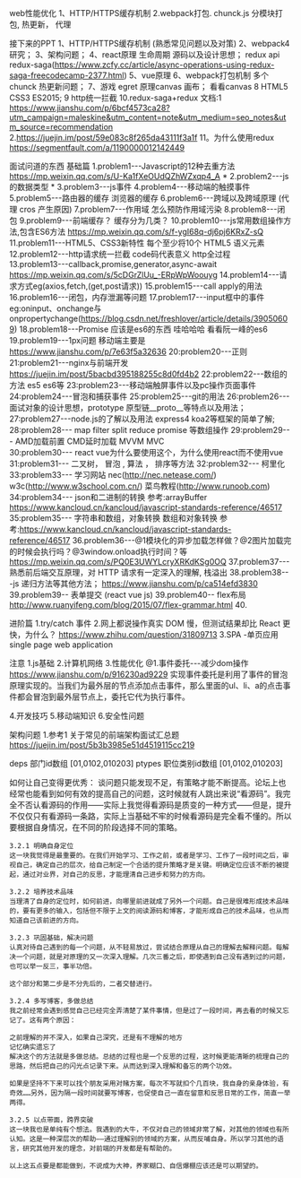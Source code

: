 
web性能优化
1、HTTP/HTTPS缓存机制
2.webpack打包. chunck.js   分模块打包, 热更新， 代理




接下来的PPT
1、HTTP/HTTPS缓存机制  (熟悉常见问题以及对策)
2、webpack4研究；
3、架构问题；
4、react原理 生命周期  源码以及设计思想； redux api  redux-saga(https://www.zcfy.cc/article/async-operations-using-redux-saga-freecodecamp-2377.html)
5、vue原理
6、webpack打包机制 多个chunck 热更新问题；
7、游戏 egret  原理canvas 画布；  看看canvas
8 HTML5 CSS3  ES2015;
9 http统一拦截
10.redux-saga+redux   文档:1 https://www.jianshu.com/p/6bcf4573ca28?utm_campaign=maleskine&utm_content=note&utm_medium=seo_notes&utm_source=recommendation  2.https://juejin.im/post/59e083c8f265da43111f3a1f
11。为什么使用redux https://segmentfault.com/a/1190000012142449 

面试问道的东西
基础篇
1.problem1---Javascript的12种去重方法  https://mp.weixin.qq.com/s/U-Ka1fXeOUdQZhWZxqp4_A  *
2.problem2---js的数据类型 *
3.problem3---js事件
4.problem4---移动端的触摸事件
5.problem5---路由器的缓存  浏览器的缓存
6.problem6---跨域以及跨域原理  (代理  cros 产生原因)
7.problem7---作用域  怎么预防作用域污染
8.problem8---闭包 
9.problem9---前端缓存？ 缓存分为几类？
10.problem10---js常用数组操作方法,包含ES6方法  https://mp.weixin.qq.com/s/f-ygI68q-dj6pj6KRxZ-sQ
11.problem11---HTML5、CSS3新特性  每个至少将10个 HTML5 语义元素
12.problem12---http请求统一拦截  code码代表意义  http全过程   
13.problem13---callback,promise,generator,async-await https://mp.weixin.qq.com/s/5cDGrZlUu_-ERpWpWoouyg
14.problem14---请求方式eg(axios,fetch,(get,post请求))
15.problem15---call apply的用法
16.problem16---闭包，内存泄漏等问题
17.problem17---input框中的事件  eg:oninput、onchange与onpropertychange(https://blog.csdn.net/freshlover/article/details/39050609) 
18.problem18---Promise  应该是es6的东西 哇哈哈哈  看看阮一峰的es6
19.problem19---1px问题 移动端主要是 https://www.jianshu.com/p/7e63f5a32636
20:problem20---正则 
21:problem21---nginx与前端开发  https://juejin.im/post/5bacbd395188255c8d0fd4b2
22:problem22---数组的方法 es5 es6等
23:problem23---移动端触屏事件以及pc操作页面事件
24:problem24---冒泡和捕获事件
25:problem25---git的用法
26:problem26---面试对象的设计思想，prototype 原型链__proto__等特点以及用法；
27:problem27---node.js的了解以及用法 express4 koa2等框架的简单了解;
28:problem28--- map filter split reduce promise 等数组操作 
29:problem29--- AMD加载前置  CMD延时加载   MVVM MVC   
30:problem30--- react vue为什么要使用这个，为什么使用react而不使用vue
31:problem31--- 二叉树， 冒泡 , 算法 ，  排序等方法
32:problem32--- 柯里化
33:problem33--- 学习网站   nec(http://nec.netease.com/) w3c(http://www.w3school.com.cn/)  菜鸟教程(http://www.runoob.com)
34:problem34--- json和二进制的转换 参考:arrayBuffer  https://www.kancloud.cn/kancloud/javascript-standards-reference/46517
35:problem35--- 字符串和数组，对象转换  数组和对象转换  参考:https://www.kancloud.cn/kancloud/javascript-standards-reference/46517
36.problem36---@1模块化的异步加载怎样做？@2图片加载完的时候会执行吗？@3window.onload执行时间？等 https://mp.weixin.qq.com/s/PQ0E3UWYLcryXRKdKSg0OQ
37.problem37---熟悉前后端交互原理，对 HTTP 请求有一定深入的理解, 栈溢出
38.problem38---js  递归方法等其他方法；   https://www.jianshu.com/p/ca514efd3830
39.problem39-- 表单提交 (react vue js)
39.problem40-- flex布局 http://www.ruanyifeng.com/blog/2015/07/flex-grammar.html
40.



进阶篇
1.try/catch 事件
2.网上都说操作真实 DOM 慢，但测试结果却比 React 更快，为什么？            https://www.zhihu.com/question/31809713
3.SPA -单页应用    single page web application

注意
1.js基础
2.计算机网络
3.性能优化
	@1.事件委托---减少dom操作  https://www.jianshu.com/p/916230ad9229
	实现事件委托是利用了事件的冒泡原理实现的。当我们为最外层的节点添加点击事件，那么里面的ul、li、a的点击事件都会冒泡到最外层节点上，委托它代为执行事件。

4.开发技巧
5.移动端知识
6.安全性问题



架构问题
1.参考1 关于常见的前端架构面试汇总题 https://juejin.im/post/5b3b3985e51d4519115cc219







deps  部门id数组   [01,0102,010203]
ptypes  职位类别id数组  [01,0102,010203]



如何让自己变得更优秀：
	谈问题只能发现不足，有策略才能不断提高。论坛上也经常也能看到如何有效的提高自己的问题，这时候就有人跳出来说“看源码”。我完全不否认看源码的作用——实际上我觉得看源码是质变的一种方式——但是，提升不仅仅只有看源码一条路，实际上当基础不牢的时候看源码是完全看不懂的。所以要根据自身情况，在不同的阶段选择不同的策略。

	3.2.1 明确自身定位
	这一块我觉得是最重要的。在我们开始学习、工作之前，或者是学习、工作了一段时间之后，审视自己，确定自己的层次，给自己制定一个合适的提升策略才是关键。明确定位应该不断的被提起，通过对业界，对自己的反思，才能理清自己进步和努力的方向。

	3.2.2 培养技术品味
	当理清了自身的定位时，如何前进，向哪里前进就成了另外一个问题。自己是很难形成技术品味的，要有更多的输入，包括但不限于上文的阅读源码和博客，才能形成自己的技术品味，也从而知道自己该前进的方向。

	3.2.3 巩固基础，解决问题
	认真对待自己遇到的每一个问题，从不轻易放过，尝试结合原理从自己的理解去解释问题。每解决一个问题，就是对原理的又一次深入理解。几次三番之后，即使遇到自己没有遇到过的问题，也可以举一反三，事半功倍。

	这个部分和第二步是不分先后的，二者交替进行。

	3.2.4 多写博客，多做总结
	我之前经常会遇到感觉自己已经完全弄清楚了某件事情，但是过了一段时间，再去看的时候又忘记了。这有两个原因：

	之前理解的并不深入，如果自己深究，还是有不理解的地方
	记忆确实遗忘了
	解决这个的方法就是多做总结。总结的过程也是一个反思的过程，这时候更能清晰的梳理自己的思路，然后把自己的闪光点记录下来。从而达到深入理解和备忘的两个功效。

	如果是坚持不下来可以找个朋友采用对赌方案，每次不写就扣个几百块，我自身的亲身体验，有奇效……另外，因为隔一段时间就要写博客，也促使自己一直在留意和反思日常的工作，简直一举两得。

	3.2.5 以点带面，跨界突破
	这一块我也是单纯有个想法。我遇到的大牛，不仅对自己的领域非常了解，对其他的领域也有所认知。这是一种深层次的帮助——通过理解别的领域的方案，从而反哺自身。所以学习其他的语言，研究其他开发的理念，对前端的开发都是有帮助的。

	以上这五点要是都能做到，不说成为大神，养家糊口、自信爆棚应该还是可以期望的。